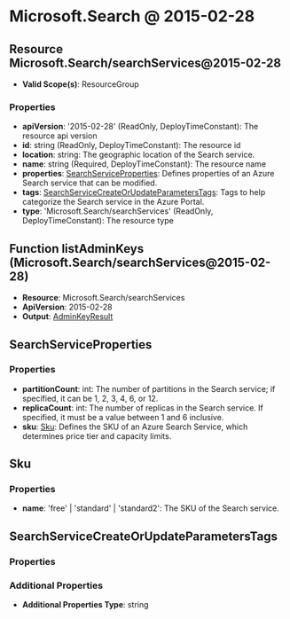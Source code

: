 # Microsoft.Search @ 2015-02-28

## Resource Microsoft.Search/searchServices@2015-02-28
* **Valid Scope(s)**: ResourceGroup
### Properties
* **apiVersion**: '2015-02-28' (ReadOnly, DeployTimeConstant): The resource api version
* **id**: string (ReadOnly, DeployTimeConstant): The resource id
* **location**: string: The geographic location of the Search service.
* **name**: string (Required, DeployTimeConstant): The resource name
* **properties**: [SearchServiceProperties](#searchserviceproperties): Defines properties of an Azure Search service that can be modified.
* **tags**: [SearchServiceCreateOrUpdateParametersTags](#searchservicecreateorupdateparameterstags): Tags to help categorize the Search service in the Azure Portal.
* **type**: 'Microsoft.Search/searchServices' (ReadOnly, DeployTimeConstant): The resource type

## Function listAdminKeys (Microsoft.Search/searchServices@2015-02-28)
* **Resource**: Microsoft.Search/searchServices
* **ApiVersion**: 2015-02-28
* **Output**: [AdminKeyResult](#adminkeyresult)

## SearchServiceProperties
### Properties
* **partitionCount**: int: The number of partitions in the Search service; if specified, it can be 1, 2, 3, 4, 6, or 12.
* **replicaCount**: int: The number of replicas in the Search service. If specified, it must be a value between 1 and 6 inclusive.
* **sku**: [Sku](#sku): Defines the SKU of an Azure Search Service, which determines price tier and capacity limits.

## Sku
### Properties
* **name**: 'free' | 'standard' | 'standard2': The SKU of the Search service.

## SearchServiceCreateOrUpdateParametersTags
### Properties
### Additional Properties
* **Additional Properties Type**: string

